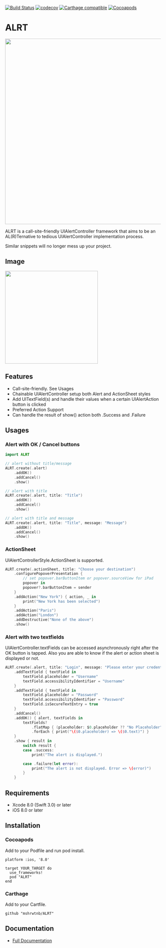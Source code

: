 [![Build Status](https://www.bitrise.io/app/a83365a50419cead.svg?token=CsJmpuGa23wFB_6FYmeHVg)](https://www.bitrise.io/app/a83365a50419cead)
[![codecov](https://codecov.io/gh/mshrwtnb/ALRT/branch/master/graph/badge.svg)](https://codecov.io/gh/mshrwtnb/ALRT)
[![Carthage compatible](https://img.shields.io/badge/Carthage-compatible-4BC51D.svg?style=flat)](https://github.com/Carthage/Carthage)
[![Cocoapods](https://img.shields.io/cocoapods/v/ALRT.svg?style=flat)](https://cocoapods.org/pods/ALRT)

# ALRT
<img width=600 src="https://raw.githubusercontent.com/wiki/mshrwtnb/ALRT/logobanner.png">

ALRT is a call-site-friendly UIAlertController framework that aims to be an AL(R)Ternative to tedious UIAlertController implementation process.

Similar snippets will no longer mess up your project.

## Image
<img height="300" src="https://media.giphy.com/media/26hirZS4wE6kwpCpy/giphy.gif">


## Features
* Call-site-friendly. See Usages
* Chainable UIAlertController setup both Alert and ActionSheet styles
* Add UITextField(s) and handle their values when a certain UIAlertAction button is clicked
* Preferred Action Support
* Can handle the result of show() action both .Success and .Failure

## Usages
### Alert with OK / Cancel buttons

```swift
import ALRT

// alert without title/message
ALRT.create(.alert)
    .addOK()
    .addCancel()
    .show()

// alert with title
ALRT.create(.alert, title: "Title")
    .addOK()
    .addCancel()
    .show()

// alert with title and message
ALRT.create(.alert, title: "Title", message: "Message")
    .addOK()
    .addCancel()
    .show()
```

### ActionSheet
UIAlertControllerStyle.ActionSheet is supported.

```swift
ALRT.create(.actionSheet, title: "Choose your destination")
    .configurePopoverPresentation {
        // set popover.barButtonItem or popover.sourceView for iPad
        popover in
        popover?.barButtonItem = sender
    }
    .addAction("New York") { action, _ in
        print("New York has been selected")
    }
    .addAction("Paris")
    .addAction("London")
    .addDestructive("None of the above")
    .show()
```
### Alert with two textfields
UIAlertController.textFields can be accessed asynchronously right after the OK button is tapped.
Also you are able to know if the alert or action sheet is displayed or not.

```swift
ALRT.create(.alert, title: "Login", message: "Please enter your credentials")
    .addTextField { textField in
        textField.placeholder = "Username"
        textField.accessibilityIdentifier = "Username"
    }
    .addTextField { textField in
        textField.placeholder = "Password"
        textField.accessibilityIdentifier = "Password"
        textField.isSecureTextEntry = true
    }
    .addCancel()
    .addOK() { alert, textFields in
        textFields?
            .flatMap { (placeholder: $0.placeholder ?? "No Placeholder", text: $0.text ?? "No Text") }
            .forEach { print("\($0.placeholder) => \($0.text)") }
    }
    .show { result in
        switch result {
        case .success:
            print("The alert is displayed.")

        case .failure(let error):
            print("The alert is not displayed. Error => \(error)")
        }
    }
```

## Requirements
* Xcode 8.0 (Swift 3.0) or later
* iOS 8.0 or later

## Installation
### Cocoapods
Add to your Podfile and run pod install.

```
platform :ios, '8.0'

target YOUR_TARGET do
  use_frameworks!
  pod "ALRT"
end
```

### Carthage
Add to your Cartfile.

```
github "mshrwtnb/ALRT"
```

## Documentation
* [Full Documentation](http://cocoadocs.org/docsets/ALRT/0.4/)
